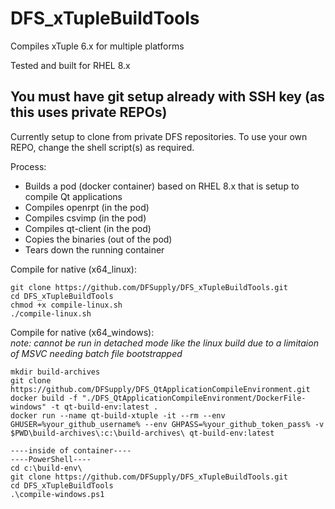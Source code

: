 # DFS_xTupleBuildTools
Compiles xTuple 6.x for multiple platforms

Tested and built for RHEL 8.x

## You must have git setup already with SSH key (as this uses private REPOs)

Currently setup to clone from private DFS repositories. To use your own REPO, change the shell script(s) as required.

Process:
 - Builds a pod (docker container) based on RHEL 8.x that is setup to compile Qt applications
 - Compiles openrpt (in the pod)
 - Compiles csvimp (in the pod)
 - Compiles qt-client (in the pod)
 - Copies the binaries (out of the pod)
 - Tears down the running container

Compile for native (x64_linux):
```
git clone https://github.com/DFSupply/DFS_xTupleBuildTools.git
cd DFS_xTupleBuildTools
chmod +x compile-linux.sh
./compile-linux.sh
```

Compile for native (x64_windows):   
*note: cannot be run in detached mode like the linux build due to a limitaion of MSVC needing batch file bootstrapped*   
```
mkdir build-archives
git clone https://github.com/DFSupply/DFS_QtApplicationCompileEnvironment.git
docker build -f "./DFS_QtApplicationCompileEnvironment/DockerFile-windows" -t qt-build-env:latest .
docker run --name qt-build-xtuple -it --rm --env GHUSER=%your_github_username% --env GHPASS=%your_github_token_pass% -v $PWD\build-archives\:c:\build-archives\ qt-build-env:latest

----inside of container----
----PowerShell----
cd c:\build-env\
git clone https://github.com/DFSupply/DFS_xTupleBuildTools.git
cd DFS_xTupleBuildTools
.\compile-windows.ps1
```